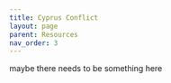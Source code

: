 ```yaml
---
title: Cyprus Conflict
layout: page
parent: Resources
nav_order: 3
---
```

maybe there needs to be something here

